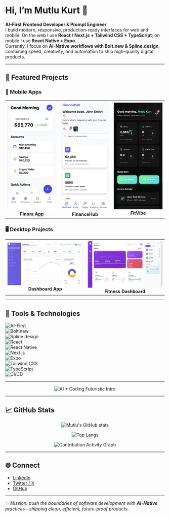 # Hi, I’m Mutlu Kurt 👋  

**AI-First Frontend Developer & Prompt Engineer**  
I build modern, responsive, production-ready interfaces for web and mobile. On the web I use **React / Next.js + Tailwind CSS + TypeScript**; on mobile I use **React Native + Expo**.  
Currently, I focus on **AI-Native workflows with Bolt.new & Spline.design**, combining speed, creativity, and automation to ship high-quality digital products.  

---

## 📂 Featured Projects  

### 📱 Mobile Apps

<div align="center">
  <table>
    <tr>
      <td align="center" width="33%">
        <img src="./docs/1.png" width="180" alt="Mobile App 1" />
        <br><strong>Finora App</strong>
      </td>
      <td align="center" width="33%">
        <img src="./docs/2.png" width="180" alt="Mobile App 2" />
        <br><strong>FinanceHub</strong>
      </td>
      <td align="center" width="33%">
        <img src="./docs/3.png" width="180" alt="Mobile App 3" />
        <br><strong>FitVibe</strong>
      </td>
    </tr>
  </table>
</div>

### 🖥️ Desktop Projects

<div align="center">
  <table>
    <tr>
      <td align="center" width="50%">
        <img src="./docs/5.png" width="350" alt="Desktop Project 1" />
        <br><strong>Dashboard App</strong>
      </td>
      <td align="center" width="50%">
        <img src="./docs/6.png" width="350" alt="Desktop Project 2" />
        <br><strong>Fitness Dashboard</strong>
      </td>
    </tr>
  </table>
</div>

---

## 🧰 Tools & Technologies  

![AI-First](https://img.shields.io/badge/AI--First-4B0082?style=for-the-badge&logo=claude&logoColor=white)  
![Bolt.new](https://img.shields.io/badge/Bolt.new-000000?style=for-the-badge&logo=vercel&logoColor=white)  
![Spline.design](https://img.shields.io/badge/Spline.design-FF69B4?style=for-the-badge&logo=webgl&logoColor=white)  
![React](https://img.shields.io/badge/React-20232A?style=for-the-badge&logo=react&logoColor=61DAFB)  
![React Native](https://img.shields.io/badge/React%20Native-20232A?style=for-the-badge&logo=react&logoColor=61DAFB)  
![Next.js](https://img.shields.io/badge/Next.js-000000?style=for-the-badge&logo=next.js&logoColor=white)  
![Expo](https://img.shields.io/badge/Expo-000020?style=for-the-badge&logo=expo&logoColor=white)  
![Tailwind CSS](https://img.shields.io/badge/Tailwind-06B6D4?style=for-the-badge&logo=tailwind-css&logoColor=white)  
![TypeScript](https://img.shields.io/badge/TypeScript-3178C6?style=for-the-badge&logo=typescript&logoColor=white)  
![CI/CD](https://img.shields.io/badge/CI%2FCD-2088FF?style=for-the-badge&logo=githubactions&logoColor=white)  

---

<!-- VISUAL: Futuristic AI + Coding Intro -->
<p align="center">
  <img src="https://media1.giphy.com/media/v1.Y2lkPTc5MGI3NjExamlpcnhuZjhscGZhZGw5ZzR5ajk1ZW5hY2h1Y3dlZ211NGllZTh2YyZlcD12MV9pbnRlcm5hbF9naWZfYnlfaWQmY3Q9Zw/MD0svLSDeudszrNrp0/giphy.gif" width="480" alt="AI + Coding Futuristic Intro" />
</p>

---

## 📈 GitHub Stats  

<p align="center">
  <img src="https://github-readme-stats.vercel.app/api?username=mutlukurt&show_icons=true&theme=radical" alt="Mutlu's GitHub stats" />
</p>

<p align="center">
  <img src="https://github-readme-stats.vercel.app/api/top-langs/?username=mutlukurt&layout=compact&theme=radical&langs_count=8" alt="Top Langs" />
</p>

<p align="center">
  <img src="https://github-readme-activity-graph.vercel.app/graph?username=mutlukurt&theme=react-dark&hide_border=true&v=1" alt="Contribution Activity Graph" />
</p>

---

## 🌐 Connect  

- [LinkedIn](https://www.linkedin.com/in/mutlukurt)  
- [Twitter / X](https://twitter.com/mutlukurtio)  
- [GitHub](https://github.com/mutlukurt)  

---

✨ *Mission: push the boundaries of software development with **AI-Native** practices—shipping clean, efficient, future-proof products.*  
